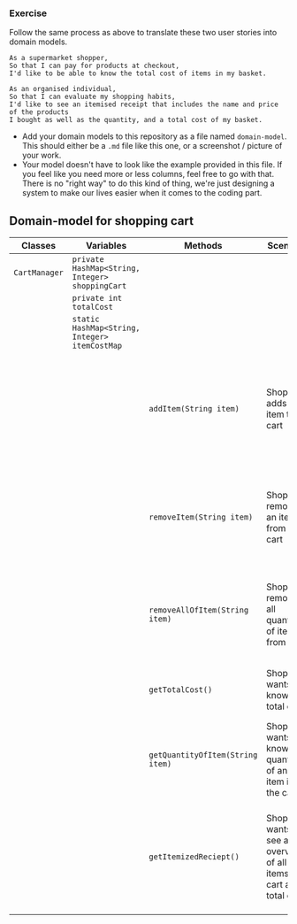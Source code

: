 

### Exercise

Follow the same process as above to translate these two user stories into domain models.

```
As a supermarket shopper,
So that I can pay for products at checkout,
I'd like to be able to know the total cost of items in my basket.
```

```
As an organised individual,
So that I can evaluate my shopping habits,
I'd like to see an itemised receipt that includes the name and price of the products
I bought as well as the quantity, and a total cost of my basket.
```

- Add your domain models to this repository as a file named `domain-model`. This should either be a `.md` file like this one, or a screenshot / picture of your work.
- Your model doesn't have to look like the example provided in this file. If you feel like you need more or less columns, feel free to go with that. There is no "right way" to do this kind of thing, we're just designing a system to make our lives easier when it comes to the coding part.

## Domain-model for shopping cart

| Classes      | Variables                                       | Methods                          | Scenario                                                             | Outcome                                                                                  |
|--------------|-------------------------------------------------|----------------------------------|----------------------------------------------------------------------|------------------------------------------------------------------------------------------|
| `CartManager` | `private HashMap<String, Integer> shoppingCart` |                                  |                                                                      |                                                                                          |
|              | ` private int totalCost                    `    |                                  |                                                                      |                                                                                          |
|              | `static HashMap<String, Integer> itemCostMap`   |                                  |                                                                      |                                                                                          |
|              |                                                 | `addItem(String item)`           | Shopper adds an item to cart                                         | Item is added to cart. If it exists, increment quantity counter. totalCost is updated.   |
|              |                                                 | `removeItem(String item)`        | Shopper removes an item from the cart                                | If item is in cart, decrement the quantity counter. totalCost is updated.                |
|              |                                                 | `removeAllOfItem(String item)`    | Shopper removes all quantities of item from cart                     | Item entry is removed from the cart map.  totalCost is updated.                          |
|              |                                                 | `getTotalCost()`                 | Shopper wants to know the total cost                                 | Shopper gets the total cost of items in the cart.                                        | 
|              |                                                 | `getQuantityOfItem(String item)` | Shopper wants to know the quantity of an item in the cart            | Shopper gets the quantity of a given item from the cart.                                 |
|              |                                                 | `getItemizedReciept()`           | Shopper wants to see an overview of all items in cart and total cost | Shopper gets the total cost of all items, and a list of how many items and the per-price |


